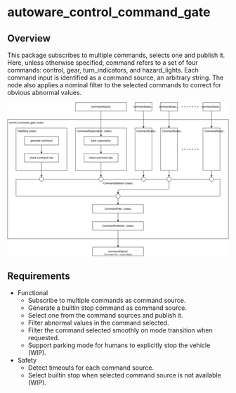# autoware_control_command_gate

## Overview

This package subscribes to multiple commands, selects one and publish it.
Here, unless otherwise specified, command refers to a set of four commands: control, gear, turn_indicators, and hazard_lights.
Each command input is identified as a command source, an arbitrary string.
The node also applies a nominal filter to the selected commands to correct for obvious abnormal values.

![dataflow](./doc/dataflow.drawio.svg)

## Requirements

- Functional
  - Subscribe to multiple commands as command source.
  - Generate a builtin stop command as command source.
  - Select one from the command sources and publish it.
  - Filter abnormal values in the command selected.
  - Filter the command selected smoothly on mode transition when requested.
  - Support parking mode for humans to explicitly stop the vehicle (WIP).
- Safety
  - Detect timeouts for each command source.
  - Select builtin stop when selected command source is not available (WIP).
